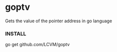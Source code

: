 # goptv
Gets the value of the pointer address in go language 

### INSTALL

go get github.com/LCVM/goptv
